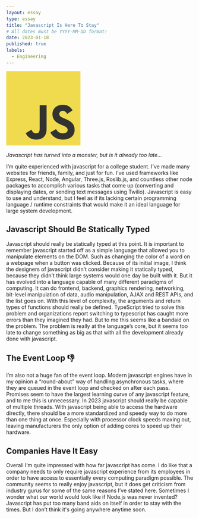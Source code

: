 ```yaml
---
layout: essay
type: essay
title: "Javascript Is Here To Stay"
# All dates must be YYYY-MM-DD format!
date: 2023-01-18
published: true
labels:
  - Engineering
---
```


<img width="200px" class="rounded float-start pe-4" src="../img/javascript-logo.png">

*Javascript has turned into a monster, but is it already too late...*

I’m quite experienced with javascript for a college student. I’ve made many websites for friends, family, and just for fun. I’ve used frameworks like Express, React, Node, Angular, Three.js, Roslib.js, and countless other node packages to accomplish various tasks that come up (converting and displaying dates, or sending text messages using Twilio). Javascript is easy to use and understand, but I feel as if its lacking certain programming language / runtime constraints that would make it an ideal language for large system development.

## Javascript Should Be Statically Typed

Javascript should really be statically typed at this point. It is important to remember javascript started off as a simple language that allowed you to manipulate elements on the DOM. Such as changing the color of a word on a webpage when a button was clicked. Because of its initial image, I think the designers of javascript didn’t consider making it statically typed, because they didn’t think large systems would one day be built with it. But it has evolved into a language capable of many different paradigms of computing. It can do frontend, backend, graphics rendering, networking, bit-level manipulation of data, audio manipulation, AJAX and REST APIs, and the list goes on. With this level of complexity, the arguments and return types of functions should really be defined. TypeScript tried to solve this problem and organizations report switching to typescript has caught more errors than they imagined they had. But to me this seems like a bandaid on the problem. The problem is really at the language’s core, but it seems too late to change something as big as that with all the development already done with javascript.

## The Event Loop :thumbsdown:

I’m also not a huge fan of the event loop. Modern javascript engines have in my opinion a “round-about” way of handling asynchronous tasks, where they are queued in the event loop and checked on after each pass. Promises seem to have the largest learning curve of any javascript feature, and to me this is unnecessary. In 2023 javascript should really be capable of multiple threads. With javascript being able to access the hardware directly, there should be a more standardized and speedy way to do more than one thing at once. Especially with processor clock speeds maxing out, leaving manufacturers the only option of adding cores to speed up their hardware.

## Companies Have It Easy

Overall I’m quite impressed with how far javascript has come. I do like that a company needs to only require javascript experience from its employees in order to have access to essentially every computing paradigm possible. The community seems to really enjoy javascript, but it does get criticism from industry gurus for some of the same reasons I’ve stated here. Sometimes I wonder what our world would look like if Node.js was never invented? Javascript has put too many band aids on itself in order to stay with the times. But I don’t think it's going anywhere anytime soon.
